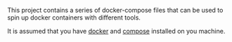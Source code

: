 This project contains a series of docker-compose files that can be used to spin up docker containers with different tools.

It is assumed that you have [docker](https://www.docker.com/get-started#h_installation) and [compose](https://docs.docker.com/compose/install/) installed on you machine.
